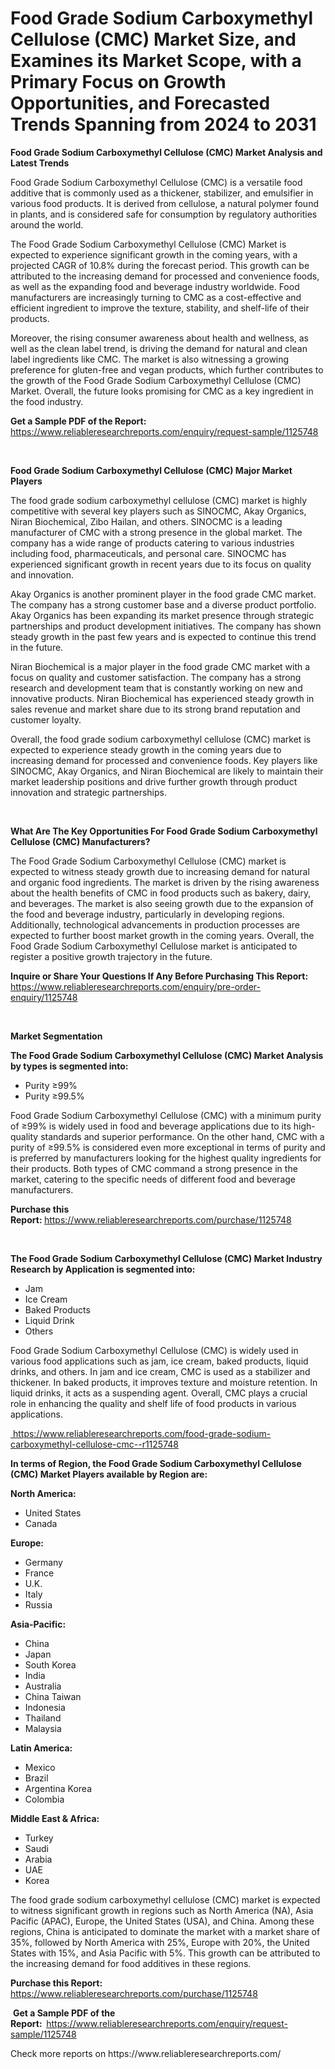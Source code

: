 <p><h1>Food Grade Sodium Carboxymethyl Cellulose (CMC) Market Size, and Examines its Market Scope, with a Primary Focus on Growth Opportunities, and Forecasted Trends Spanning from 2024 to 2031</h1></p><p><strong>Food Grade Sodium Carboxymethyl Cellulose (CMC) Market Analysis and Latest Trends</strong></p>
<p><p>Food Grade Sodium Carboxymethyl Cellulose (CMC) is a versatile food additive that is commonly used as a thickener, stabilizer, and emulsifier in various food products. It is derived from cellulose, a natural polymer found in plants, and is considered safe for consumption by regulatory authorities around the world.</p><p>The Food Grade Sodium Carboxymethyl Cellulose (CMC) Market is expected to experience significant growth in the coming years, with a projected CAGR of 10.8% during the forecast period. This growth can be attributed to the increasing demand for processed and convenience foods, as well as the expanding food and beverage industry worldwide. Food manufacturers are increasingly turning to CMC as a cost-effective and efficient ingredient to improve the texture, stability, and shelf-life of their products.</p><p>Moreover, the rising consumer awareness about health and wellness, as well as the clean label trend, is driving the demand for natural and clean label ingredients like CMC. The market is also witnessing a growing preference for gluten-free and vegan products, which further contributes to the growth of the Food Grade Sodium Carboxymethyl Cellulose (CMC) Market. Overall, the future looks promising for CMC as a key ingredient in the food industry.</p></p>
<p><strong>Get a Sample PDF of the Report:&nbsp;</strong> <a href="https://www.reliableresearchreports.com/enquiry/request-sample/1125748">https://www.reliableresearchreports.com/enquiry/request-sample/1125748</a></p>
<p>&nbsp;</p>
<p><strong>Food Grade Sodium Carboxymethyl Cellulose (CMC) Major Market Players</strong></p>
<p><p>The food grade sodium carboxymethyl cellulose (CMC) market is highly competitive with several key players such as SINOCMC, Akay Organics, Niran Biochemical, Zibo Hailan, and others. SINOCMC is a leading manufacturer of CMC with a strong presence in the global market. The company has a wide range of products catering to various industries including food, pharmaceuticals, and personal care. SINOCMC has experienced significant growth in recent years due to its focus on quality and innovation.</p><p>Akay Organics is another prominent player in the food grade CMC market. The company has a strong customer base and a diverse product portfolio. Akay Organics has been expanding its market presence through strategic partnerships and product development initiatives. The company has shown steady growth in the past few years and is expected to continue this trend in the future.</p><p>Niran Biochemical is a major player in the food grade CMC market with a focus on quality and customer satisfaction. The company has a strong research and development team that is constantly working on new and innovative products. Niran Biochemical has experienced steady growth in sales revenue and market share due to its strong brand reputation and customer loyalty.</p><p>Overall, the food grade sodium carboxymethyl cellulose (CMC) market is expected to experience steady growth in the coming years due to increasing demand for processed and convenience foods. Key players like SINOCMC, Akay Organics, and Niran Biochemical are likely to maintain their market leadership positions and drive further growth through product innovation and strategic partnerships.</p></p>
<p>&nbsp;</p>
<p><strong>What Are The Key Opportunities For Food Grade Sodium Carboxymethyl Cellulose (CMC) Manufacturers?</strong></p>
<p><p>The Food Grade Sodium Carboxymethyl Cellulose (CMC) market is expected to witness steady growth due to increasing demand for natural and organic food ingredients. The market is driven by the rising awareness about the health benefits of CMC in food products such as bakery, dairy, and beverages. The market is also seeing growth due to the expansion of the food and beverage industry, particularly in developing regions. Additionally, technological advancements in production processes are expected to further boost market growth in the coming years. Overall, the Food Grade Sodium Carboxymethyl Cellulose market is anticipated to register a positive growth trajectory in the future.</p></p>
<p><strong>Inquire or Share Your Questions If Any Before Purchasing This Report:</strong> <a href="https://www.reliableresearchreports.com/enquiry/pre-order-enquiry/1125748">https://www.reliableresearchreports.com/enquiry/pre-order-enquiry/1125748</a></p>
<p>&nbsp;</p>
<p><strong>Market Segmentation</strong></p>
<p><strong>The Food Grade Sodium Carboxymethyl Cellulose (CMC) Market Analysis by types is segmented into:</strong></p>
<p><ul><li>Purity ≥99%</li><li>Purity ≥99.5%</li></ul></p>
<p><p>Food Grade Sodium Carboxymethyl Cellulose (CMC) with a minimum purity of ≥99% is widely used in food and beverage applications due to its high-quality standards and superior performance. On the other hand, CMC with a purity of ≥99.5% is considered even more exceptional in terms of purity and is preferred by manufacturers looking for the highest quality ingredients for their products. Both types of CMC command a strong presence in the market, catering to the specific needs of different food and beverage manufacturers.</p></p>
<p><strong>Purchase this Report:&nbsp;</strong><a href="https://www.reliableresearchreports.com/purchase/1125748">https://www.reliableresearchreports.com/purchase/1125748</a></p>
<p>&nbsp;</p>
<p><strong>The Food Grade Sodium Carboxymethyl Cellulose (CMC) Market Industry Research by Application is segmented into:</strong></p>
<p><ul><li>Jam</li><li>Ice Cream</li><li>Baked Products</li><li>Liquid Drink</li><li>Others</li></ul></p>
<p><p>Food Grade Sodium Carboxymethyl Cellulose (CMC) is widely used in various food applications such as jam, ice cream, baked products, liquid drinks, and others. In jam and ice cream, CMC is used as a stabilizer and thickener. In baked products, it improves texture and moisture retention. In liquid drinks, it acts as a suspending agent. Overall, CMC plays a crucial role in enhancing the quality and shelf life of food products in various applications.</p></p>
<p><a href="https://www.reliableresearchreports.com/food-grade-sodium-carboxymethyl-cellulose-cmc--r1125748">&nbsp;https://www.reliableresearchreports.com/food-grade-sodium-carboxymethyl-cellulose-cmc--r1125748</a></p>
<p><strong>In terms of Region, the Food Grade Sodium Carboxymethyl Cellulose (CMC) Market Players available by Region are:</strong></p>
<p>
    <p> <strong> North America: </strong>
        <ul>
            <li>United States</li>
            <li>Canada</li>
        </ul>
        </p> 
    <p> <strong> Europe: </strong>
        <ul>
            <li>Germany</li>
            <li>France</li>
            <li>U.K.</li>
            <li>Italy</li>
            <li>Russia</li>
        </ul>
        </p> 
    <p> <strong> Asia-Pacific: </strong>
        <ul>
            <li>China</li>
            <li>Japan</li>
            <li>South Korea</li>
            <li>India</li>
            <li>Australia</li>
            <li>China Taiwan</li>
            <li>Indonesia</li>
            <li>Thailand</li>
            <li>Malaysia</li>
        </ul>
        </p> 
    <p> <strong> Latin America: </strong>
        <ul>
            <li>Mexico</li>
            <li>Brazil</li>
            <li>Argentina Korea</li>
            <li>Colombia</li>
        </ul>
        </p> 
    <p> <strong> Middle East & Africa: </strong>
        <ul>
            <li>Turkey</li>
            <li>Saudi</li>
            <li>Arabia</li>
            <li>UAE</li>
            <li>Korea</li>
        </ul>
    </p>
    </p>
<p><p>The food grade sodium carboxymethyl cellulose (CMC) market is expected to witness significant growth in regions such as North America (NA), Asia Pacific (APAC), Europe, the United States (USA), and China. Among these regions, China is anticipated to dominate the market with a market share of 35%, followed by North America with 25%, Europe with 20%, the United States with 15%, and Asia Pacific with 5%. This growth can be attributed to the increasing demand for food additives in these regions.</p></p>
<p><strong>Purchase this Report: </strong><a href="https://www.reliableresearchreports.com/purchase/1125748">https://www.reliableresearchreports.com/purchase/1125748</a></p>
<p>&nbsp;<strong>Get a Sample PDF of the Report:&nbsp;&nbsp;</strong><a href="https://www.reliableresearchreports.com/enquiry/request-sample/1125748">https://www.reliableresearchreports.com/enquiry/request-sample/1125748</a></p>
<p><strong></strong></p>
<p>Check more reports on https://www.reliableresearchreports.com/</p>